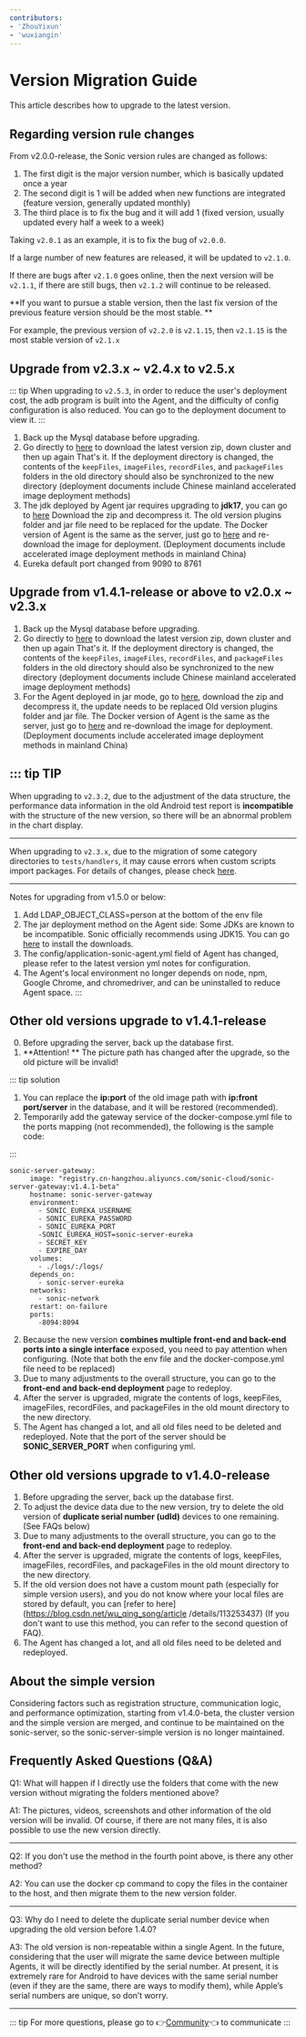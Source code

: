 ```yaml
---
contributors:
- 'ZhouYixun'
- 'wuxiangin'
---
```


# Version Migration Guide

This article describes how to upgrade to the latest version.

## Regarding version rule changes

From v2.0.0-release, the Sonic version rules are changed as follows:

1. The first digit is the major version number, which is basically updated once a year
2. The second digit is 1 will be added when new functions are integrated (feature version, generally updated monthly)
3. The third place is to fix the bug and it will add 1 (fixed version, usually updated every half a week to a week)

Taking `v2.0.1` as an example, it is to fix the bug of `v2.0.0`.

If a large number of new features are released, it will be updated to `v2.1.0`.

If there are bugs after `v2.1.0` goes online, then the next version will be `v2.1.1`, if there are still bugs, then `v2.1.2` will continue to be released.

**If you want to pursue a stable version, then the last fix version of the previous feature version should be the most stable. **

For example, the previous version of `v2.2.0` is `v2.1.15`, then `v2.1.15` is the most stable version of `v2.1.x`

## Upgrade from v2.3.x ~ v2.4.x to v2.5.x
::: tip
When upgrading to `v2.5.3`, in order to reduce the user's deployment cost, the adb program is built into the Agent, and the difficulty of config configuration is also reduced. You can go to the deployment document to view it.
:::
1. Back up the Mysql database before upgrading.
2. Go directly to <a href="https://sonic-cloud.cn/deploy/back-end-deploy.html" target="_blank">here</a> to download the latest version zip, down cluster and then up again That's it. If the deployment directory is changed, the contents of the `keepFiles`, `imageFiles`, `recordFiles`, and `packageFiles` folders in the old directory should also be synchronized to the new directory (deployment documents include Chinese mainland accelerated image deployment methods)
3. The jdk deployed by Agent jar requires upgrading to **jdk17**, you can go to <a href="https://sonic-cloud.cn/deploy/agent-deploy.html" target="_blank">here</a> Download the zip and decompress it. The old version plugins folder and jar file need to be replaced for the update. The Docker version of Agent is the same as the server, just go to <a href="https://sonic-cloud.cn/deploy/agent-deploy.html" target="_blank">here</a> and re-download the image for deployment. (Deployment documents include accelerated image deployment methods in mainland China)
4. Eureka default port changed from 9090 to 8761

## Upgrade from v1.4.1-release or above to v2.0.x ~ v2.3.x
1. Back up the Mysql database before upgrading.
2. Go directly to <a href="https://sonic-cloud.cn/deploy/back-end-deploy.html" target="_blank">here</a> to download the latest version zip, down cluster and then up again That's it. If the deployment directory is changed, the contents of the `keepFiles`, `imageFiles`, `recordFiles`, and `packageFiles` folders in the old directory should also be synchronized to the new directory (deployment documents include Chinese mainland accelerated image deployment methods)
3. For the Agent deployed in jar mode, go to <a href="https://sonic-cloud.cn/deploy/agent-deploy.html" target="_blank">here</a>, download the zip and decompress it, the update needs to be replaced Old version plugins folder and jar file. The Docker version of Agent is the same as the server, just go to <a href="https://sonic-cloud.cn/deploy/agent-deploy.html" target="_blank">here</a> and re-download the image for deployment. (Deployment documents include accelerated image deployment methods in mainland China)

::: tip TIP
---
When upgrading to `v2.3.2`, due to the adjustment of the data structure, the performance data information in the old Android test report is **incompatible** with the structure of the new version, so there will be an abnormal problem in the chart display.

---
When upgrading to `v2.3.x`, due to the migration of some category directories to `tests/handlers`, it may cause errors when custom scripts import packages. For details of changes, please check [here](https://github.com/SonicCloudOrg/sonic-agent/tree/main/src/main/java/org/cloud/sonic/agent/tests/handlers).

---
Notes for upgrading from v1.5.0 or below:
1. Add LDAP_OBJECT_CLASS=person at the bottom of the env file
2. The jar deployment method on the Agent side: Some JDKs are known to be incompatible. Sonic officially recommends using JDK15. You can go [here](https://docs.aws.amazon.com/corretto/latest/corretto-15-ug/downloads-list.html) to install the downloads.
3. The config/application-sonic-agent.yml field of Agent has changed, please refer to the latest version yml notes for configuration.
4. The Agent's local environment no longer depends on node, npm, Google Chrome, and chromedriver, and can be uninstalled to reduce Agent space.
   :::


## Other old versions upgrade to v1.4.1-release

0. Before upgrading the server, back up the database first.
1. **Attention! ** The picture path has changed after the upgrade, so the old picture will be invalid!

::: tip solution

1. You can replace the **ip:port** of the old image path with **ip:front port/server** in the database, and it will be restored (recommended).
2. Temporarily add the gateway service of the docker-compose.yml file to the ports mapping (not recommended), the following is the sample code:

:::

```
sonic-server-gateway:
     image: "registry.cn-hangzhou.aliyuncs.com/sonic-cloud/sonic-server-gateway:v1.4.1-beta"
     hostname: sonic-server-gateway
     environment:
       - SONIC_EUREKA_USERNAME
       - SONIC_EUREKA_PASSWORD
       - SONIC_EUREKA_PORT
       -SONIC_EUREKA_HOST=sonic-server-eureka
       - SECRET_KEY
       - EXPIRE_DAY
     volumes:
       - ./logs/:/logs/
     depends_on:
       - sonic-server-eureka
     networks:
       - sonic-network
     restart: on-failure
     ports:
       -8094:8094
```

2. Because the new version **combines multiple front-end and back-end ports into a single interface** exposed, you need to pay attention when configuring. (Note that both the env file and the docker-compose.yml file need to be replaced)
3. Due to many adjustments to the overall structure, you can go to the **front-end and back-end deployment** page to redeploy.
4. After the server is upgraded, migrate the contents of logs, keepFiles, imageFiles, recordFiles, and packageFiles in the old mount directory to the new directory.
5. The Agent has changed a lot, and all old files need to be deleted and redeployed. Note that the port of the server should be **SONIC_SERVER_PORT** when configuring yml.

## Other old versions upgrade to v1.4.0-release

1. Before upgrading the server, back up the database first.
2. To adjust the device data due to the new version, try to delete the old version of **duplicate serial number (udId)** devices to one remaining. (See FAQs below)
3. Due to many adjustments to the overall structure, you can go to the **front-end and back-end deployment** page to redeploy.
4. After the server is upgraded, migrate the contents of logs, keepFiles, imageFiles, recordFiles, and packageFiles in the old mount directory to the new directory.
5. If the old version does not have a custom mount path (especially for simple version users), and you do not know where your local files are stored by default, you can [refer to here](https://blog.csdn.net/wu_qing_song/article /details/113253437) (If you don't want to use this method, you can refer to the second question of FAQ).
6. The Agent has changed a lot, and all old files need to be deleted and redeployed.

## About the simple version

Considering factors such as registration structure, communication logic, and performance optimization, starting from v1.4.0-beta, the cluster version and the simple version are merged, and continue to be maintained on the sonic-server, so the sonic-server-simple version is no longer maintained.

## Frequently Asked Questions (Q&A)

Q1: What will happen if I directly use the folders that come with the new version without migrating the folders mentioned above?

A1: The pictures, videos, screenshots and other information of the old version will be invalid. Of course, if there are not many files, it is also possible to use the new version directly.

---

Q2: If you don't use the method in the fourth point above, is there any other method?

A2: You can use the docker cp command to copy the files in the container to the host, and then migrate them to the new version folder.

---

Q3: Why do I need to delete the duplicate serial number device when upgrading the old version before 1.4.0?

A3: The old version is non-repeatable within a single Agent. In the future, considering that the user will migrate the same device between multiple Agents, it will be directly identified by the serial number. At present, it is extremely rare for Android to have devices with the same serial number (even if they are the same, there are ways to modify them), while Apple’s serial numbers are unique, so don’t worry.

---

::: tip
For more questions, please go to 👉[Community](https://sonic-cloud.wiki)👈 to communicate
:::
